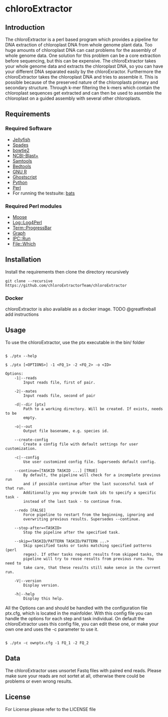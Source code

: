 # chloroExtractor

## Introduction
The chloroExtractor is a perl based program which provides a pipeline for DNA extraction of chloroplast DNA from whole genome plant data.
Too huge amounts of chloroplast DNA can cast problems for the assembly of whole genome data.
One solution for this problem can be a core extraction before sequencing, but this can be expensive.
The chloroExtractor takes your whole genome data and extracts the chloroplast DNA, so you can have your different DNA separated easily by the chloroExractor.
Furthermore the chloroExtractor takes the chloroplast DNA and tries to assemble it.
This is possible because of the preserved nature of the chloroplasts primary and secondary structure.
Through k-mer filtering the k-mers which contain the chloroplast sequences get extracted and can then be used to assemble the chloroplast on a guided assembly with several other chloroplasts.



## Requirements
### Required Software
 - [Jellyfish](http://www.cbcb.umd.edu/software/jellyfish/ "Jellyfish K-mer counter")
 - [Spades](http://cab.spbu.ru/software/spades/ "SPAdes assamlber")
 - [bowtie2]()
 - [NCBI-Blast+]()
 - [Samtools]()
 - [Bedtools]()
 - [GNU R]()
 - [Ghostscript]()
 - [Python]()
 - [Perl]()
 - For running the testsuite: [bats](https://github.com/sstephenson/bats "Bats: Bash Automated Testing System")
### Required Perl modules
 - [Moose](http://search.cpan.org/~ether/Moose-2.2006/lib/Moose.pm "Moose Perl5-integration")
 - [Log::Log4Perl](http://search.cpan.org/~mschilli/Log-Log4perl-1.49/lib/Log/Log4perl.pm "Log4Perl Perl5-Integration")
 - [Term::ProgressBar](http://search.cpan.org/~manwar/Term-ProgressBar-2.21/lib/Term/ProgressBar.pm "Term::ProgressBar Perl5-Integration")
 - [Graph]()
 - [IPC::Run]()
 - [File::Which]()

## Installation
Install the requirements then clone the directory recursively
```shell
git clone --recursive https://github.com/chloroExtractorTeam/chloroExtractor
```

### Docker

chloroExtractor is also available as a docker image.
TODO @greatfireball add instructions

## Usage
To use the chloroExtractor, use the ptx executable in the bin/ folder


```shell

$ ./ptx --help

```

```shell
$ ./ptx [<OPTIONS>] -1 <FQ_1> -2 <FQ_2> -o <ID>

Options:
    -1|--reads
        Input reads file, first of pair.

    -2|--mates
        Input reads file, second of pair

    -d|--dir [ptx]
        Path to a working directory. Will be created. If exists, needs to be
        empty.

    -o|--out
        Output file basename, e.g. species id.

    --create-config
        Create a config file with default settings for user customization.

    -c|--config
        Use user customized config file. Superseeds default config.

    --continue=[TASKID TASKID ...] [TRUE]
        By default, the pipeline will check for a incomplete previous run
        and if possible continue after the last successful task of that run.
        Additionally you may provide task ids to specify a specific task -
        instead of the last task - to continue from.

    --redo [FALSE]
        Force pipeline to restart from the beginning, ignoring and
        overwriting previous results. Supersedes --continue.

    --stop-after=<TASKID>
        Stop the pipeline after the specified task.

    --skip=<TASKID/PATTERN TASKID/PATTERN ...>
        Skip specified tasks or tasks matching specified patterns (perl
        regex). If other tasks request results from skipped tasks, the
        pipeline will try to reuse results from previous runs. You need to
        take care, that these results still make sence in the current run.

    -V|--version
        Display version.

    -h|--help
        Display this help.
```

All the Options can and should be handled with the configuration file ptx.cfg, which is located in the mainfolder. With this config file you can handle the options for each step and task individual.
On default the chloroExtractor uses this config file, you can edit these one, or make your own one and uses the -c parameter to use it.

```shell

$ ./ptx -c ownptx.cfg -1 FQ_1 -2 FQ_2

```

## Data
The chloroExtractor uses unsortet Fastq files with paired end reads. Please make sure your reads are not sortet at all, otherwise there could be problems or even wrong results. 


## License
For License please refer to the LICENSE file
